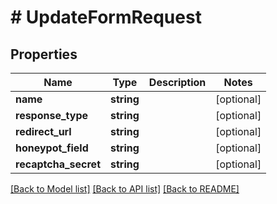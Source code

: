 # # UpdateFormRequest

## Properties

Name | Type | Description | Notes
------------ | ------------- | ------------- | -------------
**name** | **string** |  | [optional]
**response_type** | **string** |  | [optional]
**redirect_url** | **string** |  | [optional]
**honeypot_field** | **string** |  | [optional]
**recaptcha_secret** | **string** |  | [optional]

[[Back to Model list]](../../README.md#models) [[Back to API list]](../../README.md#endpoints) [[Back to README]](../../README.md)
